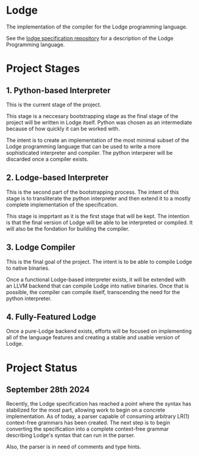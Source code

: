 # Lodge
The implementation of the compiler for the Lodge programming language.

See the [lodge specification repository](https://github.com/DylanScottCarroll/lodge_spec) for a description of the Lodge Programming language.


# Project Stages

## 1. Python-based Interpreter
This is the current stage of the project.

This stage is a neccesary bootstrapping stage as the final stage of the project will be written in Lodge itself. Python was chosen as an intermediate because of how quickly it can be worked with. 

The intent is to create an implementation of the most minimal subset of the Lodge programming language that can be used to write a more sophisticated interpreter and compiler. The python interperer will be discarded once a compiler exists.

## 2. Lodge-based Interpreter

This is the second part of the bootstrapping process. The intent of this stage is to transliterate the python interpreter and then extend it to a mostly complete implementation of the specification. 

This stage is impprtant as it is the first stage that will be kept. The intention is that the final version of Lodge will be able to be interpreted or compiled. It will also be the fondation for building the compiler. 

## 3. Lodge Compiler
This is the final goal of the project. The intent is to be able to compile Lodge to native binaries.

Once a functional Lodge-based interpreter exists, it will be extended with an LLVM backend that can compile Lodge into native binaries. Once that is possible, the compiler can compile itself, transcending the need for the python interpreter.

## 4. Fully-Featured Lodge

Once a pure-Lodge backend exists, efforts will be focused on implementing all of the language features and creating a stable and usable version of Lodge.



# Project Status

## September 28th 2024
Recently, the Lodge specification has reached a point where the syntax has stabilized for the most part, allowing work to begin on a concrete implementation. As of today, a parser capable of consuming arbitrary LR(1) context-free grammars has been created. The next step is to begin converting the specification into a complete context-free grammar describing Lodge's syntax that can run in the parser.

Also, the parser is in need of comments and type hints.

